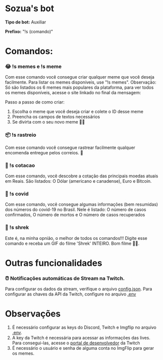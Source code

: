 # Sozua's bot

**Tipo de bot:** Auxiliar

**Prefixo:** "!s (comando)"

# Comandos:

### 😂 !s memes e !s meme

Com esse comando você consegue criar qualquer meme que você deseja facilmente. Para listar os memes disponíveis, use "!s memes". Observação: Só são listados os 6 memes mais populares da plataforma, para ver todos os memes disponíveis, acesse o site linkado no final da mensagem:

Passo a passo de como criar:

1. Escolha o meme que você deseja criar e colete o ID desse meme
2. Preencha os campos de textos necessários
3. Se divirta com o seu novo meme 🥳🎉

### 📦 !s rastreio

Com esse comando você consegue rastrear facilmente qualquer encomenda entregue pelos correios. 🚶

### 🤑 !s cotacao

Com esse comando, você descobre a cotação das principais moedas atuais em Reais. São listados: O Dólar (americano e canadense), Euro e Bitcoin.

### 🤒 !s covid

Com esse comando, você consegue algumas informações (bem resumidas) dos números do covid-19 no Brasil. Nele é listado: O número de casos confirmados, O número de mortos e O número de casos recuperados

### 🎥 !s shrek

Este é, na minha opnião, o melhor de todos os comandos!!! Digite esse comando e receba um GIF do filme 'Shrek' INTEIRO. Bom filme 🤪🍿.

# Outras funcionalidades

### ⏰ Notificações automáticas de Stream na Twitch.

Para configurar os dados da stream, verifique o arquivo [config.json](./config.json). Para configurar as chaves da API da Twitch, configure no arquivo [.env](./.env.exemple)

# Observações

1. É necessário configurar as keys do Discord, Twitch e Imgflip no arquivo [.env](./.env.exemple).
2. A key da Twitch é necessária para acessar as informações das lives. Para consegui-las, acesse o [portal de desenvolvedor](https://dev.twitch.tv/console/apps) da Twitch
3. É necessário o usuário e senha de alguma conta no ImgFlip para gerar os memes.
